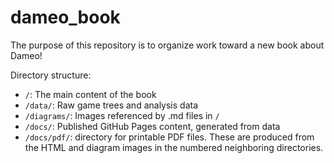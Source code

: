 # dameo_book
The purpose of this repository is to organize work toward a new book about Dameo!

Directory structure:
- `/`: The main content of the book
- `/data/`: Raw game trees and analysis data
- `/diagrams/`: Images referenced by .md files in `/`
- `/docs/`: Published GitHub Pages content, generated from data
- `/docs/pdf/`: directory for printable PDF files. These are produced from the HTML and diagram images in the numbered neighboring directories.
